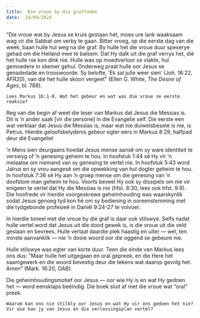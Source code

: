 ```yaml
---
title:  Die vroue by die graftombe
date:  24/09/2024
---
```


“Die vroue wat by Jesus se kruis gestaan het, moes ure lank waaksaam wag vir die Sabbat om verby te gaan. Bitter vroeg, op die eerste dag van die week, baan hulle hul weg na die graf. By hulle het die vroue duur speserye gehad om die Heiland mee te balsem. Dat Hy dalk uit die graf verrys het, dié het hulle nie kon dink nie. Hulle was op moedverloor se vlakte, hul gemoedere in skemer gehul. Onderweg praat hulle oor Jesus se genadedade en trooswoorde. Sy belofte, ‘Ek sal julle weer sien’ (Joh. 16:22, AFR20), van dié het hulle skoon vergeet” (Ellen G. White, _The Desire of Ages_, bl. 788).

`Lees Markus 16:1-8. Wat het gebeur en wat was die vroue se eerste reaksie?`

Reg van die begin af weet die leser van Markus dat Jesus die Messias is. Dit is ’n ander saak [vir die persone] in die Evangelie self. Die eerste een wat verklaar dat Jesus die Messias is, maar wat nie duiwelsbesete is nie, is Petrus. Hierdie geloofsbelydenis gebeur egter eers in Markus 8:29, halfpad deur dié Evangelie!

’n Mens sien deurgaans hoedat Jesus mense aansê om sy ware identiteit te verswyg of ’n genesing geheim te hou. In hoofstuk 1:44 sê Hy vir ’n melaatse om niemand van sy genesing te vertel nie. In hoofstuk 5:43 word Jaïrus en sy vrou aangesê om die opwekking van hul dogter geheim te hou. In hoofstuk 7:36 sê Hy aan ’n groep mense om die genesing van ’n doofstom man geheim te hou. Voorts beveel Hy ook sy dissipels om nie vir enigeen te vertel dat Hy die Messias is nie (hfst. 8:30, lees ook hfst. 9:9). Die hoofrede vir hierdie voorgeskrewe geheimhouding was waarskynlik sodat Jesus genoeg tyd kon hê om sy bediening in ooreenstemming met die tydgebonde profesieë in Daniël 9:24-27 te volvoer.

In hierdie toneel met die vroue by die graf is daar ook stilswye. Selfs nadat hulle vertel word dat Jesus uit die dood gewek is, is die vroue uit die veld geslaan en bevrees. Hulle verlaat daardie plek haastig en uiter — wel, ten minste aanvanklik — nie ’n dooie woord oor die oggend se gebeure nie.

Hulle stilswye was egter van korte duur. Teen die einde van Markus lees ons dus: “Maar hulle het uitgegaan en oral gepreek, en die Here het saamgewerk en die woord bevestig deur die tekens wat daarop gevolg het. Amen” (Mark. 16:20, OAB).

Die geheimhoudingsmotief oor Jesus — oor wie Hy is en wat Hy gedoen het — word eensklaps beëindig. Die boek sluit af met die vroue wat “oral” preek.

`Waarom kan ons nie stilbly oor Jesus en wat Hy vir ons gedoen het nie? Vir wie kan jy van Jesus en die verlossingsplan vertel?`